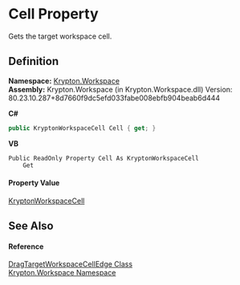 # Cell Property


Gets the target workspace cell.



## Definition
**Namespace:** <a href="0dbf488f-9676-a1e5-a949-1b4bcea03d52.md">Krypton.Workspace</a>  
**Assembly:** Krypton.Workspace (in Krypton.Workspace.dll) Version: 80.23.10.287+8d7660f9dc5efd033fabe008ebfb904beab6d444

**C#**
``` C#
public KryptonWorkspaceCell Cell { get; }
```
**VB**
``` VB
Public ReadOnly Property Cell As KryptonWorkspaceCell
	Get
```



#### Property Value
<a href="b97e121c-fcc0-2249-475a-015f2aa73754.md">KryptonWorkspaceCell</a>

## See Also


#### Reference
<a href="b1ab5d9c-49a7-ec96-665c-52f629133c5f.md">DragTargetWorkspaceCellEdge Class</a>  
<a href="0dbf488f-9676-a1e5-a949-1b4bcea03d52.md">Krypton.Workspace Namespace</a>  

